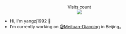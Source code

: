 <p align="center"> 
  Visits count<br>
  <img src="https://profile-counter.glitch.me/yangzj1992/count.svg" />
</p>

- Hi, I'm yangzj1992 👋 
- I’m currently working on [@Meituan-Dianping](https://github.com/Meituan-Dianping) in Beijing。
<!--

Here are some ideas to get you started:

- 🔭 I’m currently working on ...
- 🌱 I’m currently learning ...
- 👯 I’m looking to collaborate on ...
- 🤔 I’m looking for help with ...
- 💬 Ask me about ...
- 📫 How to reach me: ...
- 😄 Pronouns: ...
- ⚡ Fun fact: ...
-->
